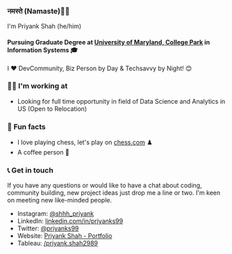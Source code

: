 ### नमस्ते (Namaste)🙏🏻 
I'm Priyank Shah (he/him) 

#### Pursuing Graduate Degree at <a href = "https://www.umd.edu/" target="_blank">University of Maryland, College Park</a> in Information Systems 🎓

I ❤ DevCommunity, Biz Person by Day & Techsavvy by Night! 😊

### 👨‍💻 I'm working at
- Looking for full time opportunity in field of Data Science and Analytics in US (Open to Relocation)


### 🌴 Fun facts
- I love playing chess, let's play on <a href = "https://www.chess.com/member/priyanks99" target="_blank">chess.com</a> ♟️
- A coffee person 🍵


### 📞 Get in touch
If you have any questions or would like to have a chat about coding, community building, new project ideas just drop me a line or two. I'm keen on meeting new like-minded people.

- Instagram: <a href = "https://www.instagram.com/shhh_priyank" target="_blank">@shhh_priyank</a>
- LinkedIn: <a href = "https://www.linkedin.com/in/priyanks99/" target="_blank">linkedin.com/in/priyanks99</a>
- Twitter: <a href = "https://twitter.com/priyanks99" target="_blank">@priyanks99</a>
- Website: <a href = "https://www.priyankshah.me/" target="_blank"> Priyank Shah - Portfolio</a>
- Tableau: <a href = "https://public.tableau.com/app/profile/priyank.shah2989" target="_blank"> /priyank.shah2989 </a>

<!--
**priyank04/priyank04** is a ✨ _special_ ✨ repository because its `README.md` (this file) appears on your GitHub profile.

Here are some ideas to get you started:

- 🔭 I’m currently working on ...
- 🌱 I’m currently learning ...
- 👯 I’m looking to collaborate on ...
- 🤔 I’m looking for help with ...
- 💬 Ask me about ...
- 📫 How to reach me: ...
- 😄 Pronouns: ...
- ⚡ Fun fact: ...
-->
